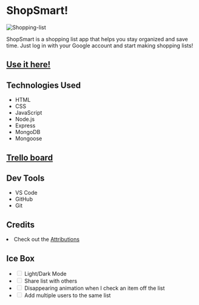 <h1>ShopSmart!</h1>


<img src="" alt="Shopping-list">


<p>ShopSmart is a shopping list app that helps you stay organized and save time. Just log in with your Google account and start making shopping lists!</p>

<h2>
<a href="shoppinglistfly.fly.dev" rel="nofollow">Use it here!</a>
</h2>

<h2>Technologies Used</h2>
<ul>
<li>HTML</li>
<li>CSS</li>
<li>JavaScript</li>
<li>Node.js</li>
<li>Express</li>
<li>MongoDB</li>
<li>Mongoose</li>
</ul>

<h2>
<a href="https://trello.com/b/Dmk4ydbq"> Trello board</a>

<h2>Dev Tools</h2>

<ul>
<li>VS Code</li>
<li>GitHub</li>
<li>Git</li>
</ul>

<h2>Credits</h2>
<li>
Check out the
<a href="https://github.com/juanm98/Shopping-List/blob/main/Assets.md">Attributions</a>
</li>


<h2>Ice Box</h2>

<ul class="contains-task-list">

<li class="task-list-item"><input type="checkbox" id="" disabled="" class="task-list-item-checkbox"> Light/Dark Mode</li>
<li class="task-list-item"><input type="checkbox" id="" disabled="" class="task-list-item-checkbox"> Share list with others</li>
<li class="task-list-item"><input type="checkbox" id="" disabled="" class="task-list-item-checkbox"> Disappearing animation when I check an item off the list</li>
<li class="task-list-item"><input type="checkbox" id="" disabled="" class="task-list-item-checkbox"> Add multiple users to the same list</li>
</ul>